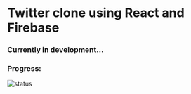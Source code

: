# Twitter clone using React and Firebase
### Currently in development... 
### Progress:
![status](https://github.com/OriTeicher/Squeaker/assets/101281765/cb3bce42-8005-4216-bb73-c164e4e0020e)

